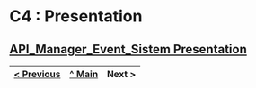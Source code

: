 # C4 : Presentation

[API_Manager_Event_Sistem Presentation](doc/API_Manager_Event_Sistem.pdf)
---  
[< Previous](c3.md) | [^ Main](../../../) | Next >
:--- | :---: | ---: 
